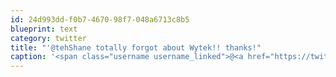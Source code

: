 ```yaml
---
id: 24d993dd-f0b7-4670-98f7-048a6713c8b5
blueprint: text
category: twitter
title: "'@tehShane totally forgot about Wytek!! thanks!"
caption: '<span class="username username_linked">@<a href="https://twitter.com/tehShane" title="Shane Lawrence">tehShane</a></span> totally forgot about Wytek!! thanks!'
---
```

